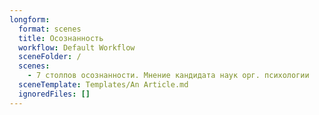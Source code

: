 ```yaml
---
longform:
  format: scenes
  title: Осознанность
  workflow: Default Workflow
  sceneFolder: /
  scenes:
    - 7 столпов осознанности. Мнение кандидата наук орг. психологии
  sceneTemplate: Templates/An Article.md
  ignoredFiles: []
---
```

